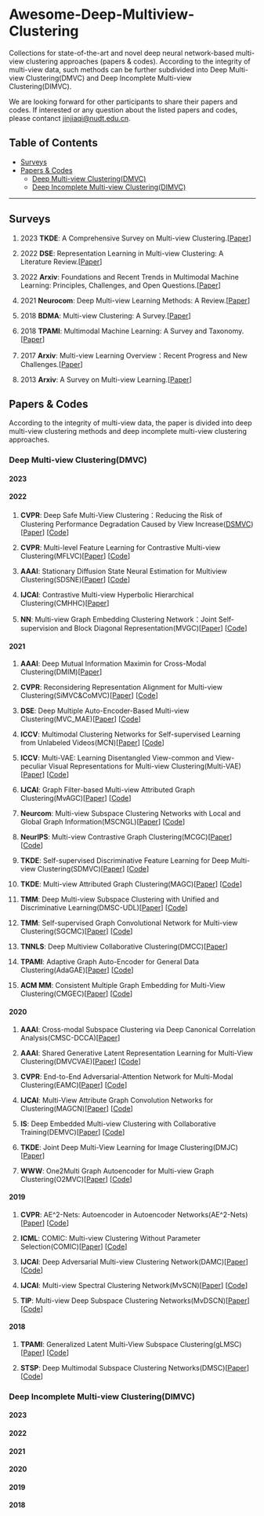 # Awesome-Deep-Multiview-Clustering
Collections for state-of-the-art and novel deep neural network-based multi-view clustering approaches (papers & codes). According to the integrity of multi-view data, such methods can be further subdivided into Deep Multi-view Clustering(DMVC) and Deep Incomplete Multi-view Clustering(DIMVC).

We are looking forward for other participants to share their papers and codes. If interested or any question about the listed papers and codes, please contanct <jinjiaqi@nudt.edu.cn>.

##  Table of Contents
- [Surveys](#jump1) 
- [Papers & Codes](#jump2)
    - [Deep Multi-view Clustering(DMVC)](#jump21)
    - [Deep Incomplete Multi-view Clustering(DIMVC)](#jump22)
    
---

##  <span id="jump1">Surveys </span>
1. 2023 **TKDE**: A Comprehensive Survey on Multi-view Clustering.[<a href= "https://ieeexplore.ieee.org/abstract/document/10108535" target="_blank">Paper</a>]

1. 2022 **DSE**: Representation Learning in Multi-view Clustering: A Literature Review.[<a href= "https://link.springer.com/article/10.1007/s41019-022-00190-8" target="_blank">Paper</a>]

1. 2022 **Arxiv**: Foundations and Recent Trends in Multimodal Machine Learning: Principles, Challenges, and Open Questions.[<a href= "https://arxiv.org/pdf/2209.03430" target="_blank">Paper</a>]

1. 2021 **Neurocom**: Deep Multi-view Learning Methods: A Review.[<a href= "https://researchportal.port.ac.uk/files/26919776/Manuscript_R_pp.pdf" target="_blank">Paper</a>]

1. 2018 **BDMA**: Multi-view Clustering: A Survey.[<a href= "https://ieeexplore.ieee.org/iel7/8254253/8336843/08336846.pdf" target="_blank">Paper</a>]

1. 2018 **TPAMI**: Multimodal Machine Learning: A Survey and Taxonomy.[<a href= "https://arxiv.org/pdf/1705.09406" target="_blank">Paper</a>]

1. 2017 **Arxiv**: Multi-view Learning Overview：Recent Progress and New Challenges.[<a href= "https://shiliangsun.github.io/pubs/MVLoverviewIF17.pdf" target="_blank">Paper</a>]

1. 2013 **Arxiv**: A Survey on Multi-view Learning.[<a href= "https://arxiv.org/pdf/1304.5634" target="_blank">Paper</a>]


## <span id="jump2">Papers & Codes </span>
According to the integrity of multi-view data, the paper is divided into deep multi-view clustering methods and deep incomplete multi-view clustering approaches.

### <span id="jump21">Deep Multi-view Clustering(DMVC)</span> 

#### **2023**


#### **2022**
1. **CVPR**: Deep Safe Multi-View Clustering：Reducing the Risk of Clustering Performance Degradation Caused by View Increase(<ins>DSMVC</ins>)[<a href= "https://openaccess.thecvf.com/content/CVPR2022/papers/Tang_Deep_Safe_Multi-View_Clustering_Reducing_the_Risk_of_Clustering_Performance_CVPR_2022_paper.pdf" target="_blank">Paper</a>] [<a href="https://github.com/Gasteinh/DSMVC" target="_blank">Code</a>]

1. **CVPR**: Multi-level Feature Learning for Contrastive Multi-view Clustering(MFLVC)[<a href= "https://openaccess.thecvf.com/content/CVPR2022/papers/Xu_Multi-Level_Feature_Learning_for_Contrastive_Multi-View_Clustering_CVPR_2022_paper.pdf" target="_blank">Paper</a>] [<a href="https://github.com/SubmissionsIn/MFLVC" target="_blank">Code</a>]

1. **AAAI**: Stationary Diffusion State Neural Estimation for Multiview Clustering(SDSNE)[<a href= "https://www.aaai.org/AAAI22Papers/AAAI-184.LiuC.pdf" target="_blank">Paper</a>] [<a href="https://github.com/kunzhan/SDSNE" target="_blank">Code</a>]

1. **IJCAI**: Contrastive Multi-view Hyperbolic Hierarchical Clustering(CMHHC)[<a href= "https://arxiv.org/pdf/2205.02618.pdf" target="_blank">Paper</a>]

1. **NN**: Multi-view Graph Embedding Clustering Network：Joint Self-supervision and Block Diagonal Representation(MVGC)[<a href= "https://www.sciencedirect.com/science/article/pii/S089360802100397X" target="_blank">Paper</a>] [<a href="https://github.com/xdweixia/NN-2022-MVGC" target="_blank">Code</a>]

#### **2021**
1. **AAAI**: Deep Mutual Information Maximin for Cross-Modal Clustering(DMIM)[<a href= "https://ojs.aaai.org/index.php/AAAI/article/view/17076/16883" target="_blank">Paper</a>]

1. **CVPR**: Reconsidering Representation Alignment for Multi-view Clustering(SiMVC&CoMVC)[<a href= "https://openaccess.thecvf.com/content/CVPR2021/papers/Trosten_Reconsidering_Representation_Alignment_for_Multi-View_Clustering_CVPR_2021_paper.pdf" target="_blank">Paper</a>] [<a href="https://github.com/AllenWrong/mvc" target="_blank">Code</a>]

1. **DSE**: Deep Multiple Auto-Encoder-Based Multi-view Clustering(MVC_MAE)[<a href= "https://link.springer.com/article/10.1007/s41019-021-00159-z" target="_blank">Paper</a>] [<a href="https://github.com/dugzzuli/Deep-Multiple-Auto-Encoder-Based-Multi-view-Clustering" target="_blank">Code</a>]

1. **ICCV**: Multimodal Clustering Networks for Self-supervised Learning from Unlabeled Videos(MCN)[<a href= "https://openaccess.thecvf.com/content/ICCV2021/papers/Chen_Multimodal_Clustering_Networks_for_Self-Supervised_Learning_From_Unlabeled_Videos_ICCV_2021_paper.pdf" target="_blank">Paper</a>] [<a href="https://github.com/brian7685/Multimodal-Clustering-Network" target="_blank">Code</a>]

1. **ICCV**: Multi-VAE: Learning Disentangled View-common and View-peculiar Visual Representations for Multi-view Clustering(Multi-VAE)[<a href= "https://openaccess.thecvf.com/content/ICCV2021/papers/Xu_Multi-VAE_Learning_Disentangled_View-Common_and_View-Peculiar_Visual_Representations_for_Multi-View_ICCV_2021_paper.pdf" target="_blank">Paper</a>] [<a href="https://github.com/SubmissionsIn/Multi-VAE" target="_blank">Code</a>]

1. **IJCAI**: Graph Filter-based Multi-view Attributed Graph Clustering(MvAGC)[<a href= "https://www.ijcai.org/proceedings/2021/0375.pdf" target="_blank">Paper</a>] [<a href="https://github.com/sckangz/MvAGC" target="_blank">Code</a>]

1. **Neurcom**: Multi-view Subspace Clustering Networks with Local and Global Graph Information(MSCNGL)[<a href= "https://arxiv.53yu.com/pdf/2010.09323" target="_blank">Paper</a>] [<a href="https://github.com/qinghai-zheng/MSCNLG" target="_blank">Code</a>]

1. **NeurIPS**: Multi-view Contrastive Graph Clustering(MCGC)[<a href= "https://proceedings.neurips.cc/paper/2021/file/10c66082c124f8afe3df4886f5e516e0-Paper.pdf" target="_blank">Paper</a>] [<a href="https://github.com/panern/mcgc" target="_blank">Code</a>]

1. **TKDE**: Self-supervised Discriminative Feature Learning for Deep Multi-view Clustering(SDMVC)[<a href= "https://arxiv.org/pdf/2103.15069.pdf" target="_blank">Paper</a>] [<a href="https://github.com/SubmissionsIn/SDMVC" target="_blank">Code</a>]

1. **TKDE**: Multi-view Attributed Graph Clustering(MAGC)[<a href= "https://www.researchgate.net/publication/353747180_Multi-view_Attributed_Graph_Clustering" target="_blank">Paper</a>] [<a href="https://github.com/sckangz/MAGC" target="_blank">Code</a>]

1. **TMM**: Deep Multi-view Subspace Clustering with Unified and Discriminative Learning(DMSC-UDL)[<a href= "https://ieeexplore.ieee.org/abstract/document/9204408/" target="_blank">Paper</a>] [<a href="https://github.com/IMKBLE/DMSC-UDL" target="_blank">Code</a>]

1. **TMM**: Self-supervised Graph Convolutional Network for Multi-view Clustering(SGCMC)[<a href= "https://ieeexplore.ieee.org/abstract/document/9472979/" target="_blank">Paper</a>] [<a href="https://github.com/xdweixia/SGCMC" target="_blank">Code</a>]

1. **TNNLS**: Deep Multiview Collaborative Clustering(DMCC)[<a href= "https://see.xidian.edu.cn/faculty/chdeng/Welcome%20to%20Cheng%20Deng's%20Homepage_files/Papers/Journal/TNNLS2021_Xu.pdf" target="_blank">Paper</a>]

1. **TPAMI**: Adaptive Graph Auto-Encoder for General Data Clustering(AdaGAE)[<a href= "https://ieeexplore.ieee.org/document/9606581" target="_blank">Paper</a>] [<a href="https://github.com/hyzhang98/AdaGAE" target="_blank">Code</a>]

1. **ACM MM**: Consistent Multiple Graph Embedding for Multi-View Clustering(CMGEC)[<a href= "https://arxiv.org/pdf/2105.04880.pdf" target="_blank">Paper</a>] [<a href="https://github.com/wangemm/CMGEC" target="_blank">Code</a>]

#### **2020**
1. **AAAI**: Cross-modal Subspace Clustering via Deep Canonical Correlation Analysis(CMSC-DCCA)[<a href= "https://ojs.aaai.org/index.php/AAAI/article/view/5808/5664" target="_blank">Paper</a>]

1. **AAAI**: Shared Generative Latent Representation Learning for Multi-View Clustering(DMVCVAE)[<a href= "https://ojs.aaai.org/index.php/AAAI/article/download/6146/6002" target="_blank">Paper</a>] [<a href="https://github.com/whytin95/DMVCVAE" target="_blank">Code</a>]

1. **CVPR**: End-to-End Adversarial-Attention Network for Multi-Modal Clustering(EAMC)[<a href= "https://openaccess.thecvf.com/content_CVPR_2020/papers/Zhou_End-to-End_Adversarial-Attention_Network_for_Multi-Modal_Clustering_CVPR_2020_paper.pdf" target="_blank">Paper</a>] [<a href="https://github.com/AllenWrong/mvc" target="_blank">Code</a>]

1. **IJCAI**: Multi-View Attribute Graph Convolution Networks for Clustering(MAGCN)[<a href= "https://www.ijcai.org/proceedings/2020/0411.pdf" target="_blank">Paper</a>] [<a href="https://github.com/IMKBLE/MAGCN" target="_blank">Code</a>]

1. **IS**: Deep Embedded Multi-view Clustering with Collaborative Training(DEMVC)[<a href= "https://arxiv.org/pdf/2007.13067.pdf" target="_blank">Paper</a>] [<a href="https://github.com/SubmissionsIn/DEMVC" target="_blank">Code</a>]

1. **TKDE**: Joint Deep Multi-View Learning for Image Clustering(DMJC)[<a href= "https://ieeexplore.ieee.org/abstract/document/8999493/" target="_blank">Paper</a>]

1. **WWW**: One2Multi Graph Autoencoder for Multi-view Graph Clustering(O2MVC)[<a href= "http://shichuan.org/doc/83.pdf" target="_blank">Paper</a>] [<a href="https://github.com/googlebaba/WWW2020-O2MAC" target="_blank">Code</a>]

#### **2019**
1. **CVPR**: AE^2-Nets: Autoencoder in Autoencoder Networks(AE^2-Nets)[<a href= "http://cic.tju.edu.cn/faculty/zhangchangqing/pub/AE2_Nets.pdf" target="_blank">Paper</a>] [<a href="https://github.com/willow617/AE2-Nets" target="_blank">Code</a>]

1. **ICML**: COMIC: Multi-view Clustering Without Parameter Selection(COMIC)[<a href= "http://proceedings.mlr.press/v97/peng19a/peng19a.pdf" target="_blank">Paper</a>] [<a href="https://github.com/limit-scu/2019-ICML-COMIC" target="_blank">Code</a>]

1. **IJCAI**: Deep Adversarial Multi-view Clustering Network(DAMC)[<a href= "https://www.researchgate.net/publication/334844473_Deep_Adversarial_Multi-view_Clustering_Network" target="_blank">Paper</a>] [<a href="https://github.com/IMKBLE/DAMC" target="_blank">Code</a>]

1. **IJCAI**: Multi-view Spectral Clustering Network(MvSCN)[<a href= "https://www.ijcai.org/Proceedings/2019/0356.pdf">Paper</a>] [<a href="https://github.com/limit-scu/2019-IJCAI-MvSCN" target="_blank">Code</a>]

1. **TIP**: Multi-view Deep Subspace Clustering Networks(MvDSCN)[<a href= "https://arxiv.org/abs/1908.01978" target="_blank">Paper</a>] [<a href="https://github.com/huybery/MvDSCN" target="_blank">Code</a>]

#### **2018**
1. **TPAMI**: Generalized Latent Multi-View Subspace Clustering(gLMSC)[<a href= "http://cic.tju.edu.cn/faculty/huqinghua/pdf/GeneralizedLatentMulti-ViewSubspaceClustering.pdf" target="_blank">Paper</a>] [<a href="http://cic.tju.edu.cn/faculty/zhangchangqing/code.html" target="_blank">Code</a>]

1. **STSP**: Deep Multimodal Subspace Clustering Networks(DMSC)[<a href= "https://arxiv.org/pdf/1804.06498.pdf" target="_blank">Paper</a>] [<a href="https://github.com/mahdiabavisani/Deep-multimodal-subspace-clustering-networks" target="_blank">Code</a>]




### <span id="jump22">Deep Incomplete Multi-view Clustering(DIMVC)</span> 
#### **2023**


#### **2022**


#### **2021**


#### **2020**


#### **2019**


#### **2018**




